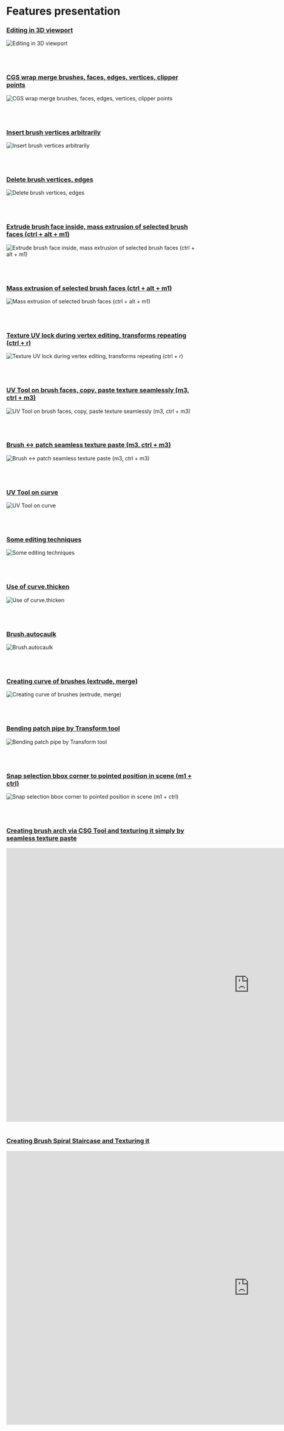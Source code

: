 # Features presentation

<h3 id="Editing in 3D viewport">
    <a href="#Editing in 3D viewport">
        Editing in 3D viewport
    </a>
</h3>

![Editing in 3D viewport](gifs/15edit3D.gif)

<br />
<br />

<h3 id="CGS wrap merge brushes, faces, edges, vertices, clipper points">
    <a href="#CGS wrap merge brushes, faces, edges, vertices, clipper points">
        CGS wrap merge brushes, faces, edges, vertices, clipper points
    </a>
</h3>

![CGS wrap merge brushes, faces, edges, vertices, clipper points](gifs/merge.gif)

<br />
<br />

<h3 id="Insert brush vertices arbitrarily">
    <a href="#Insert brush vertices arbitrarily">
        Insert brush vertices arbitrarily
    </a>
</h3>

![Insert brush vertices arbitrarily](gifs/19insertBrushVerts.gif)

<br />
<br />

<h3 id="Delete brush vertices, edges">
    <a href="#Delete brush vertices, edges">
        Delete brush vertices, edges
    </a>
</h3>

![Delete brush vertices, edges](gifs/22delComponents.gif)

<br />
<br />

<h3 id="Extrude brush face inside, mass extrusion of selected brush faces (ctrl + alt + m1)">
    <a href="#Extrude brush face inside, mass extrusion of selected brush faces (ctrl + alt + m1)">
        Extrude brush face inside, mass extrusion of selected brush faces (ctrl + alt + m1)
    </a>
</h3>

![Extrude brush face inside, mass extrusion of selected brush faces (ctrl + alt + m1)](gifs/23dragDiagExtrude.gif)

<br />
<br />

<h3 id="Mass extrusion of selected brush faces (ctrl + alt + m1)">
    <a href="#Mass extrusion of selected brush faces (ctrl + alt + m1)">
        Mass extrusion of selected brush faces (ctrl + alt + m1)
    </a>
</h3>

![Mass extrusion of selected brush faces (ctrl + alt + m1)](gifs/extrude-short.gif)

<br />
<br />

<h3 id="Texture UV lock during vertex editing, transforms repeating (ctrl + r)">
    <a href="#Texture UV lock during vertex editing, transforms repeating (ctrl + r)">
        Texture UV lock during vertex editing, transforms repeating (ctrl + r)
    </a>
</h3>

![Texture UV lock during vertex editing, transforms repeating (ctrl + r)](gifs/Peek_2020-01-18_22-44.gif)

<br />
<br />

<h3 id="UV Tool on brush faces, copy, paste texture seamlessly (m3, ctrl + m3)">
    <a href="#UV Tool on brush faces, copy, paste texture seamlessly (m3, ctrl + m3)">
        UV Tool on brush faces, copy, paste texture seamlessly (m3, ctrl + m3)
    </a>
</h3>

![UV Tool on brush faces, copy, paste texture seamlessly (m3, ctrl + m3)](gifs/20uvtool.gif)

<br />
<br />

<h3 id="Brush <-> patch seamless texture paste (m3, ctrl + m3)">
    <a href="#Brush <-> patch seamless texture paste (m3, ctrl + m3)">
        Brush <-> patch seamless texture paste (m3, ctrl + m3)
    </a>
</h3>

![Brush <-> patch seamless texture paste (m3, ctrl + m3)](gifs/32brush2patch2brush.gif)

<br />
<br />

<h3 id="UV Tool on curve">
    <a href="#UV Tool on curve">
        UV Tool on curve
    </a>
</h3>

![UV Tool on curve](gifs/1uvtool_curve.gif)

<br />
<br />

<h3 id="Some editing techniques">
    <a href="#Some editing techniques">
        Some editing techniques
    </a>
</h3>

![Some editing techniques](gifs/24someTech.gif)

<br />
<br />

<h3 id="Use of curve.thicken">
    <a href="#Use of curve.thicken">
        Use of curve.thicken
    </a>
</h3>

![Use of curve.thicken](gifs/24patchThicken.gif)

<br />
<br />

<h3 id="Brush.autocaulk">
    <a href="#Brush.autocaulk">
        Brush.autocaulk
    </a>
</h3>

![Brush.autocaulk](gifs/25autocaulk.gif)

<br />
<br />

<h3 id="Creating curve of brushes (extrude, merge)">
    <a href="#Creating curve of brushes (extrude, merge)">
        Creating curve of brushes (extrude, merge)
    </a>
</h3>

![Creating curve of brushes (extrude, merge)](gifs/26brushCurve.gif)

<br />
<br />

<h3 id="Bending patch pipe by Transform tool">
    <a href="#Bending patch pipe by Transform tool">
        Bending patch pipe by Transform tool
    </a>
</h3>

![Bending patch pipe by Transform tool](gifs/29patchPipe.gif)

<br />
<br />

<h3 id="Snap selection bbox corner to pointed position in scene (m1 + ctrl)">
    <a href="#Snap selection bbox corner to pointed position in scene (m1 + ctrl)">
        Snap selection bbox corner to pointed position in scene (m1 + ctrl)
    </a>
</h3>

![Snap selection bbox corner to pointed position in scene (m1 + ctrl)](gifs/34snapByBBox.gif)

<br />
<br />

<h3 id="Creating brush arch via CSG Tool and texturing it simply by seamless texture paste">
    <a href="#Creating brush arch via CSG Tool and texturing it simply by seamless texture paste">
        Creating brush arch via CSG Tool and texturing it simply by seamless texture paste
    </a>
</h3>

<iframe width="1280" height="720" src="https://www.youtube.com/embed/qA9eNOkD1iY" frameborder="0" allow="accelerometer; autoplay; clipboard-write; encrypted-media; gyroscope; picture-in-picture" allowfullscreen></iframe>

<br />
<br />

<h3 id="Creating Brush Spiral Staircase and Texturing it">
    <a href="#Creating Brush Spiral Staircase and Texturing it">
        Creating Brush Spiral Staircase and Texturing it
    </a>
</h3>

<iframe width="1280" height="720" src="https://www.youtube.com/embed/QeiDOeAwAkw" frameborder="0" allow="accelerometer; autoplay; clipboard-write; encrypted-media; gyroscope; picture-in-picture" allowfullscreen></iframe>


